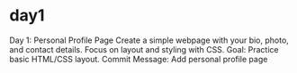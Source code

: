 # day1
Day 1: Personal Profile Page Create a simple webpage with your bio, photo, and contact details. Focus on layout and styling with CSS. Goal: Practice basic HTML/CSS layout. Commit Message: Add personal profile page
